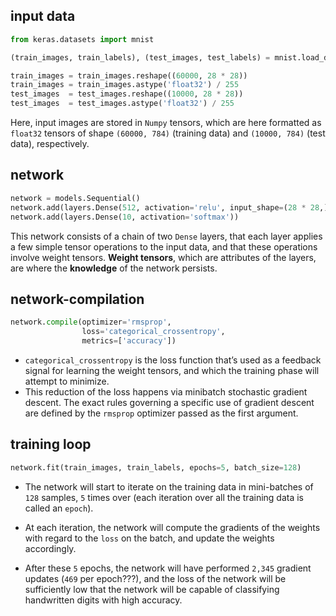 
## input data

```python
from keras.datasets import mnist

(train_images, train_labels), (test_images, test_labels) = mnist.load_data()

train_images = train_images.reshape((60000, 28 * 28))
train_images = train_images.astype('float32') / 255
test_images  = test_images.reshape((10000, 28 * 28))
test_images  = test_images.astype('float32') / 255
```

Here, input images are stored in `Numpy` tensors, which are here
formatted as `float32` tensors of shape `(60000, 784)` (training data) 
and `(10000, 784)` (test data), respectively.

## network

```python
network = models.Sequential()
network.add(layers.Dense(512, activation='relu', input_shape=(28 * 28,)))
network.add(layers.Dense(10, activation='softmax'))
```

This network consists of a chain of two `Dense` layers, that each layer 
applies a few simple tensor operations to the input data, and that these
operations involve weight tensors. __Weight tensors__, which are attributes 
of the layers, are where the __knowledge__ of the network persists.

## network-compilation

```python
network.compile(optimizer='rmsprop', 
                loss='categorical_crossentropy', 
                metrics=['accuracy'])
```

* `categorical_crossentropy` is the loss function that’s used as a feedback signal 
  for learning the weight tensors, and which the training phase will attempt
  to minimize.
* This reduction of the loss happens via minibatch stochastic gradient descent.
  The exact rules governing a specific use of gradient descent are defined by 
  the `rmsprop` optimizer passed as the first argument.

## training loop

```python
network.fit(train_images, train_labels, epochs=5, batch_size=128)
```

* The network will start to iterate on the training data in mini-batches of 
  `128` samples, `5` times over (each iteration over all the training data 
  is called an `epoch`).
  
* At each iteration, the network will compute the gradients of the weights 
  with regard to the `loss` on the batch, and update the weights accordingly.
  
* After these `5` epochs, the network will have performed `2,345` gradient
  updates (`469` per epoch???), and the loss of the network will be 
  sufficiently low that the network will be capable of classifying 
  handwritten digits with high accuracy.
